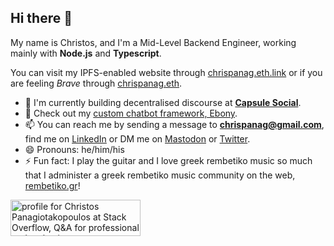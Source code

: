 ## Hi there 👋

My name is Christos, and I'm a Mid-Level Backend Engineer, working mainly with **Node.js** and **Typescript**. 

You can visit my IPFS-enabled website through [chrispanag.eth.link](https://chrispanag.eth.link) or if you are feeling *Brave* through [chrispanag.eth](https://chrispanag.eth).

- 🚀  I'm currently building decentralised discourse at [**Capsule Social**](https://capsule.social).
- 🔭  Check out my [custom chatbot framework, Ebony](https://github.com/chrispanag/ebony).
- 📫  You can reach me by sending a message to **chrispanag@gmail.com**, find me on [LinkedIn](https://www.linkedin.com/in/chrispanag/) or DM me on <a rel="me" href="https://fosstodon.org/@chrispanag">Mastodon</a> or <a rel="me" href="https://twitter.com/chrispanag">Twitter</a>.
- 😄  Pronouns: he/him/his
- ⚡  Fun fact: I play the guitar and I love greek rembetiko music so much that I administer a greek rembetiko music community on the web, [rembetiko.gr](https://rembetiko.gr)!

<a href="https://stackoverflow.com/users/6141173/christos-panagiotakopoulos"><img src="https://stackoverflow.com/users/flair/6141173.png?theme=clean" width="208" height="58" alt="profile for Christos Panagiotakopoulos at Stack Overflow, Q&amp;A for professional and enthusiast programmers" title="profile for Christos Panagiotakopoulos at Stack Overflow, Q&amp;A for professional and enthusiast programmers"></a>
